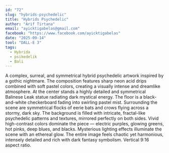 ```yaml
---
id: "72"
slug: "hybrids-psychedelic"
title: "Hybrids Psychedelic"
author: "Arif Tirtana"
email: "ayicktigabelas@gmail.com"
facebook: "https://www.facebook.com/ayicktigabelas"
date: "2025-09-14"
tool: "DALL-E 3"
tags:
  - Hybrida
  - psikedelik
  - Bali
---
```


A complex, surreal, and symmetrical hybrid psychedelic artwork inspired by a gothic nightmare. The composition features sharp neon acid drips combined with soft pastel colors, creating a visually intense and dreamlike atmosphere. At the center stands a highly detailed and symmetrical Balinese Leak statue radiating dark mystical energy. The floor is a black-and-white checkerboard fading into swirling pastel mist. Surrounding the scene are symmetrical flocks of eerie bats and crows flying across a stormy, dark sky. The background is filled with intricate, fractal-like psychedelic patterns and textures, mirrored perfectly on both sides. Vivid high-contrast colors dominate the piece — electric purples, glowing greens, hot pinks, deep blues, and blacks. Mysterious lighting effects illuminate the scene with an ethereal glow. The entire image feels chaotic yet harmonious, intensely detailed and rich with dark fantasy symbolism. Vertical 9:16 aspect ratio.
